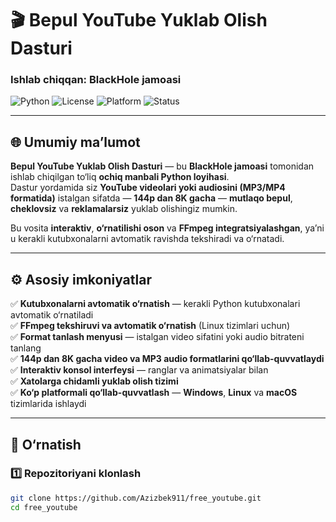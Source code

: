 # 🎬 Bepul YouTube Yuklab Olish Dasturi  
### Ishlab chiqqan: **BlackHole jamoasi**

![Python](https://img.shields.io/badge/Python-3.8%2B-blue?logo=python)
![License](https://img.shields.io/badge/Litsenziya-green)
![Platform](https://img.shields.io/badge/Platform-Windows%20%7C%20Linux%20%7C%20macOS-orange)
![Status](https://img.shields.io/badge/Holat-Barqaror-brightgreen)

---

## 🌐 Umumiy ma’lumot
**Bepul YouTube Yuklab Olish Dasturi** — bu **BlackHole jamoasi** tomonidan ishlab chiqilgan to‘liq **ochiq manbali Python loyihasi**.  
Dastur yordamida siz **YouTube videolari yoki audiosini (MP3/MP4 formatida)** istalgan sifatda — **144p dan 8K gacha** — **mutlaqo bepul**, **cheklovsiz** va **reklamalarsiz** yuklab olishingiz mumkin.

Bu vosita **interaktiv**, **o‘rnatilishi oson** va **FFmpeg integratsiyalashgan**, ya’ni u kerakli kutubxonalarni avtomatik ravishda tekshiradi va o‘rnatadi.

---

## ⚙️ Asosiy imkoniyatlar

✅ **Kutubxonalarni avtomatik o‘rnatish** — kerakli Python kutubxonalari avtomatik o‘rnatiladi  
✅ **FFmpeg tekshiruvi va avtomatik o‘rnatish** (Linux tizimlari uchun)  
✅ **Format tanlash menyusi** — istalgan video sifatini yoki audio bitrateni tanlang  
✅ **144p dan 8K gacha video va MP3 audio formatlarini qo‘llab-quvvatlaydi**  
✅ **Interaktiv konsol interfeysi** — ranglar va animatsiyalar bilan  
✅ **Xatolarga chidamli yuklab olish tizimi**  
✅ **Ko‘p platformali qo‘llab-quvvatlash** — **Windows**, **Linux** va **macOS** tizimlarida ishlaydi  

---

## 🚀 O‘rnatish

### 1️⃣ Repozitoriyani klonlash
```bash
git clone https://github.com/Azizbek911/free_youtube.git
cd free_youtube
